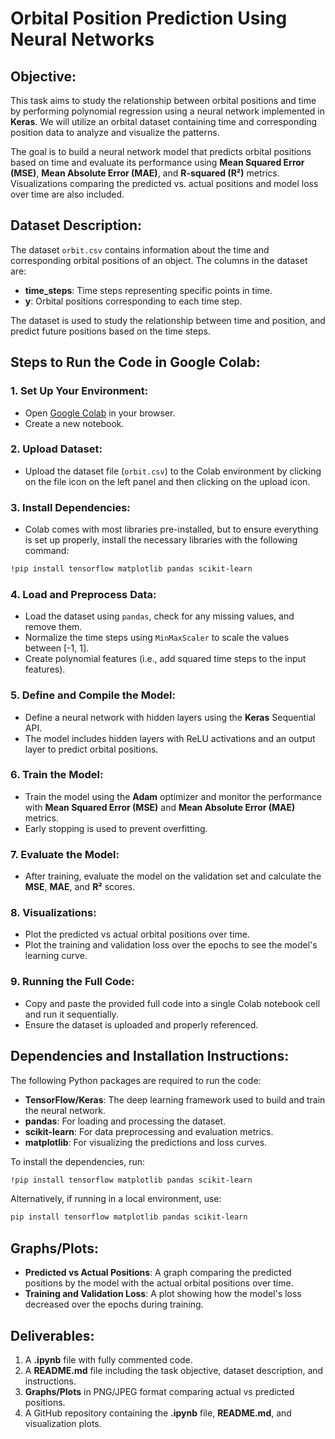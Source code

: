 
# Orbital Position Prediction Using Neural Networks

## Objective:
This task aims to study the relationship between orbital positions and time by performing polynomial regression using a neural network implemented in **Keras**. We will utilize an orbital dataset containing time and corresponding position data to analyze and visualize the patterns.

The goal is to build a neural network model that predicts orbital positions based on time and evaluate its performance using **Mean Squared Error (MSE)**, **Mean Absolute Error (MAE)**, and **R-squared (R²)** metrics. Visualizations comparing the predicted vs. actual positions and model loss over time are also included.

## Dataset Description:
The dataset `orbit.csv` contains information about the time and corresponding orbital positions of an object. The columns in the dataset are:

- **time_steps**: Time steps representing specific points in time.
- **y**: Orbital positions corresponding to each time step.

The dataset is used to study the relationship between time and position, and predict future positions based on the time steps.

## Steps to Run the Code in Google Colab:

### 1. Set Up Your Environment:
- Open [Google Colab](https://colab.research.google.com/) in your browser.
- Create a new notebook.

### 2. Upload Dataset:
- Upload the dataset file (`orbit.csv`) to the Colab environment by clicking on the file icon on the left panel and then clicking on the upload icon.

### 3. Install Dependencies:
- Colab comes with most libraries pre-installed, but to ensure everything is set up properly, install the necessary libraries with the following command:

```bash
!pip install tensorflow matplotlib pandas scikit-learn
```

### 4. Load and Preprocess Data:
- Load the dataset using `pandas`, check for any missing values, and remove them.
- Normalize the time steps using `MinMaxScaler` to scale the values between [-1, 1].
- Create polynomial features (i.e., add squared time steps to the input features).

### 5. Define and Compile the Model:
- Define a neural network with hidden layers using the **Keras** Sequential API.
- The model includes hidden layers with ReLU activations and an output layer to predict orbital positions.

### 6. Train the Model:
- Train the model using the **Adam** optimizer and monitor the performance with **Mean Squared Error (MSE)** and **Mean Absolute Error (MAE)** metrics.
- Early stopping is used to prevent overfitting.

### 7. Evaluate the Model:
- After training, evaluate the model on the validation set and calculate the **MSE**, **MAE**, and **R²** scores.

### 8. Visualizations:
- Plot the predicted vs actual orbital positions over time.
- Plot the training and validation loss over the epochs to see the model's learning curve.

### 9. Running the Full Code:
- Copy and paste the provided full code into a single Colab notebook cell and run it sequentially.
- Ensure the dataset is uploaded and properly referenced.

## Dependencies and Installation Instructions:

The following Python packages are required to run the code:

- **TensorFlow/Keras**: The deep learning framework used to build and train the neural network.
- **pandas**: For loading and processing the dataset.
- **scikit-learn**: For data preprocessing and evaluation metrics.
- **matplotlib**: For visualizing the predictions and loss curves.

To install the dependencies, run:

```bash
!pip install tensorflow matplotlib pandas scikit-learn
```

Alternatively, if running in a local environment, use:

```bash
pip install tensorflow matplotlib pandas scikit-learn
```

## Graphs/Plots:

- **Predicted vs Actual Positions**: A graph comparing the predicted positions by the model with the actual orbital positions over time.
- **Training and Validation Loss**: A plot showing how the model's loss decreased over the epochs during training.

## Deliverables:
1. A **.ipynb** file with fully commented code.
2. A **README.md** file including the task objective, dataset description, and instructions.
3. **Graphs/Plots** in PNG/JPEG format comparing actual vs predicted positions.
4. A GitHub repository containing the **.ipynb** file, **README.md**, and visualization plots.

